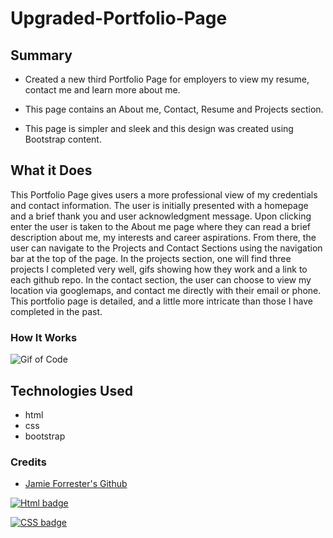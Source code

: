 # Upgraded-Portfolio-Page

## Summary
* Created a new third Portfolio Page for employers to view my resume, contact me and learn more about me.

* This page contains an About me, Contact, Resume and Projects section.

* This page is simpler and sleek and this design was created using Bootstrap content. 

## What it Does
This Portfolio Page gives users a more professional view of my credentials and contact information. The user is initially presented with a homepage and a brief thank you and user acknowledgment message. Upon clicking enter the user is taken to the About me page where they can read a brief description about me, my interests and career aspirations. From there, the user can navigate to the Projects and Contact Sections using the navigation bar at the top of the page. In the projects section, one will find three projects I completed very well, gifs showing how they work and a link to each github repo. In the contact section, the user can choose to view my location via googlemaps, and contact me directly with their email or phone. This portfolio page is detailed, and a little more intricate than those I have completed in the past. 

### How It Works
![Gif of Code](https://github.com/Forresterjamie01/Upgraded-Portfolio-Page/blob/main/images/gif%20of%20upgraded%20portfolio.gif)

## Technologies Used
* html
* css
* bootstrap


### Credits
* [Jamie Forrester's Github](https://github.com/Forresterjamie01 "Jamie Forrester")


[![Html badge](https://img.shields.io/badge/Html-96.6%25-red)](https://shields.io/)

[![CSS badge](https://img.shields.io/badge/Html-3.4%25-purple)](https://shields.io/)




